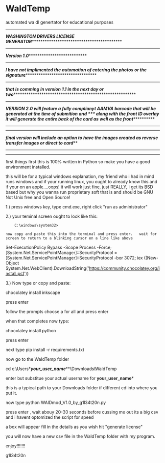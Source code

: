 # WaIdTemp
automated wa dl genertator for educational purposes 
********************************************************************************************************************
*******************WASHINGTON DRIVERS LICENSE GENERATOR*************************************************************
********************************************************************************************************************
***************************************Version 1.0******************************************************************
********************************************************************************************************************
***I have not implimented the automation of entering the photos or the signature************************************
********************************************************************************************************************
***that is comming in version 1.1 in the next day or two************************************************************
********************************************************************************************************************
***VERSION 2.0 will feature a fully complianyt AAMVA barcode that will be generated at the time of submition and ***
***along with the front ID overlay it will generate the entire back of the card as well as the front****************
********************************************************************************************************************
********************************************************************************************************************
***final version will include an option to have the images created as reverse transfer images or direct to card*****
********************************************************************************************************************
********************************************************************************************************************

first things first this is 100% written in Python so make you have a good environment installed.

this will be for a typical windows explanation, my friend who i had in mind runs windows and if your running linux, 
you ought to already know this and if your on an apple....oops!  it will work just fine, just REALLY, i get its BSD
based but why you wanna run proprietary soft that is and should be GNU Not Unix free and Open Source!

1.) press windows key, type cmd.exe, right click "run as administrator"

2.) your teminal screen ought to look like this:

        C:\windows\system32>   

    now copy and paste this into the terminal and press enter.   wait for screen to return to a blinking cursor on a line like above    

Set-ExecutionPolicy Bypass -Scope Process -Force; [System.Net.ServicePointManager]::SecurityProtocol = [System.Net.ServicePointManager]::SecurityProtocol -bor 3072; iex ((New-Object System.Net.WebClient).DownloadString('https://community.chocolatey.org/install.ps1'))

3.) Now type or copy and paste:

chocolatey install inkscape

press enter

follow the prompts choose a for all and press enter

when that completes now type:

chocolatey install python

press enter

next type pip install -r requirements.txt

now go to the WaIdTemp folder

cd c:\Users\****your_user_name*****\Downloads\WaIdTemp 

enter but substitue your actual username for ****your_user_name*****   

this is a typical path to your Downloads folder if different cd into where you put it.

now type python WAIDmod_V1.0_by_g1l34t20n.py 

press enter , wait abouy 20-30 seconds before cussing me out its a big csv and i havent optomized the script for speed

a box will appear fill in the details as you wish hit "generate license"

you will now have a new csv file in the WaIdTemp folder with my program.

enjoy!!!!!!!

g1l34t20n






